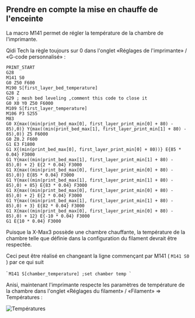 ## Prendre en compte la mise en chauffe de l'enceinte

La macro M141 permet de régler la température de la chambre de l'imprimante.

Qidi Tech la règle toujours sur 0 dans l'onglet «Réglages de l'imprimante» / «G-code personnalisé» :

```
PRINT_START
G28
M141 S0
G0 Z50 F600
M190 S[first_layer_bed_temperature]
G28 Z
G29 ; mesh bed leveling ,comment this code to close it
G0 X0 Y0 Z50 F6000
M109 S[first_layer_temperature]
M106 P3 S255
M83
G0 X{max((min(print_bed_max[0], first_layer_print_min[0] + 80) - 85),0)} Y{max((min(print_bed_max[1], first_layer_print_min[1] + 80) - 85),0)} Z5 F6000
G0 Z0.2 F600
G1 E3 F1800
G1 X{(min(print_bed_max[0], first_layer_print_min[0] + 80))} E{85 * 0.04} F3000
G1 Y{max((min(print_bed_max[1], first_layer_print_min[1] + 80) - 85),0) + 2} E{2 * 0.04} F3000
G1 X{max((min(print_bed_max[0], first_layer_print_min[0] + 80) - 85),0)} E{85 * 0.04} F3000
G1 Y{max((min(print_bed_max[1], first_layer_print_min[1] + 80) - 85),0) + 85} E{83 * 0.04} F3000
G1 X{max((min(print_bed_max[0], first_layer_print_min[0] + 80) - 85),0) + 2} E{2 * 0.04} F3000
G1 Y{max((min(print_bed_max[1], first_layer_print_min[1] + 80) - 85),0) + 3} E{82 * 0.04} F3000
G1 X{max((min(print_bed_max[0], first_layer_print_min[0] + 80) - 85),0) + 12} E{-10 * 0.04} F3000
G1 E{10 * 0.04} F3000
```

Puisque la X-Max3 possède une chambre chauffante, la température de la chambre telle que définie dans la configuration du filament devrait être respectée.

Ceci peut être réalisé en changeant la ligne commençant par M141 ( `M141 S0` ) par ce qui suit

̀```
M141 S[chamber_temperature] ;set chamber temp
̀```

Anisi, maintenant l'imprimante respecte les paramètres de température de la chambre dans l'onglet «Réglages du filament» / «Filament» => Températures :

![Températures](../Images/qidi-slicer-filament.jpg)

